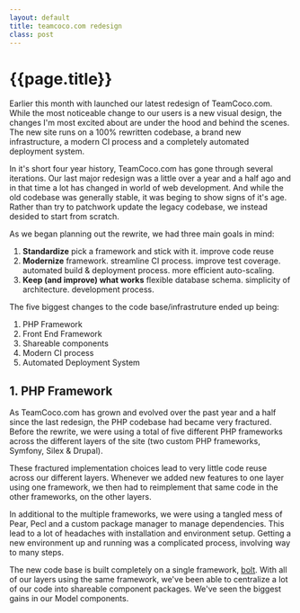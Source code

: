 ```yaml
---
layout: default
title: teamcoco.com redesign
class: post
---
```


{{page.title}}
================================

Earlier this month with launched our latest redesign of TeamCoco.com. While the most noticeable change to our users is a new visual design, the changes I'm most excited about are under the hood and behind the scenes. The new site runs on a 100% rewritten codebase, a brand new infrastructure, a modern CI process and a completely automated deployment system.

In it's short four year history, TeamCoco.com has gone through several iterations. Our last major redesign was a little over a year and a half ago and in that time a lot has changed in world of web development. And while the old codebase was generally stable, it was beging to show signs of it's age. Rather than try to patchwork update the legacy codebase, we instead desided to start from scratch.

As we began planning out the rewrite, we had three main goals in mind:

1. **Standardize** pick a framework and stick with it. improve code reuse
1. **Modernize** framework. streamline CI process. improve test coverage. automated build & deployment process. more efficient auto-scaling.
1. **Keep (and improve) what works** flexible database schema. simplicity of architecture. development process.

The five biggest changes to the code base/infrastruture ended up being:

1. PHP Framework
1. Front End Framework
1. Shareable components
1. Modern CI process
1. Automated Deployment System

## 1. PHP Framework
As TeamCoco.com has grown and evolved over the past year and a half since the last redesign, the PHP codebase had became very fractured. Before the rewrite, we were using a total of five different PHP frameworks across the different layers of the site (two custom PHP frameworks, Symfony, Silex & Drupal).

These fractured implementation choices lead to very little code reuse across our different layers. Whenever we added new features to one layer using one framework, we then had to reimplement that same code in the other frameworks, on the other layers.

In additional to the multiple frameworks, we were using a tangled mess of Pear, Pecl and a custom package manager to manage dependencies. This lead to a lot of headaches with installation and environment setup. Getting a new environment up and running was a complicated process, involving way to many steps.

The new code base is built completely on a single framework, [bolt](https://github.com/boltphp/core). With all of our layers using the same framework, we've been able to centralize a lot of our code into shareable component packages. We've seen the biggest gains in our Model components.





